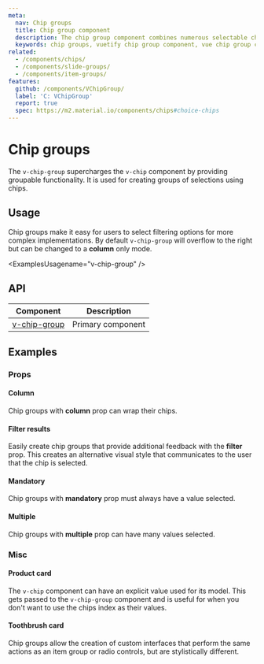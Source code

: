 ```yaml
---
meta:
  nav: Chip groups
  title: Chip group component
  description: The chip group component combines numerous selectable chips into single or multiple lines.
  keywords: chip groups, vuetify chip group component, vue chip group component
related:
  - /components/chips/
  - /components/slide-groups/
  - /components/item-groups/
features:
  github: /components/VChipGroup/
  label: 'C: VChipGroup'
  report: true
  spec: https://m2.material.io/components/chips#choice-chips
---
```


# Chip groups

The `v-chip-group` supercharges the `v-chip` component by providing groupable functionality. It is used for creating groups of selections using chips.

<!-- ![chip-groups Entry](https://cdn.vuetifyjs.com/docs/images/components-temp/v-chip-groups/v-chip-groups-entry.png) -->

<PageFeatures />

## Usage

Chip groups make it easy for users to select filtering options for more complex implementations. By default `v-chip-group` will overflow to the right but can be changed to a **column** only mode.

<ExamplesUsagename="v-chip-group" />

<PromotedEntry />

## API

| Component | Description |
| - | - |
| [v-chip-group](/api/v-chip-group/) | Primary component |

<ApiInline hide-links />

## Examples

### Props

#### Column

Chip groups with **column** prop can wrap their chips.

<ExamplesExample file="v-chip-group/prop-column" />

#### Filter results

Easily create chip groups that provide additional feedback with the **filter** prop. This creates an alternative visual style that communicates to the user that the chip is selected.

<ExamplesExample file="v-chip-group/prop-filter" />

#### Mandatory

Chip groups with **mandatory** prop must always have a value selected.

<ExamplesExample file="v-chip-group/prop-mandatory" />

#### Multiple

Chip groups with **multiple** prop can have many values selected.

<ExamplesExample file="v-chip-group/prop-multiple" />

### Misc

#### Product card

The `v-chip` component can have an explicit value used for its model. This gets passed to the `v-chip-group` component and is useful for when you don't want to use the chips index as their values.

<ExamplesExample file="v-chip-group/misc-product-card" />

#### Toothbrush card

Chip groups allow the creation of custom interfaces that perform the same actions as an item group or radio controls, but are stylistically different.

<ExamplesExample file="v-chip-group/misc-toothbrush-card" />
